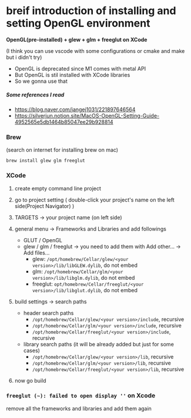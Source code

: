 # breif introduction of installing and setting OpenGL environment

**OpenGL(pre-installed) + glew + glm + freeglut on XCode**

(I think you can use vscode with some configurations or cmake and make but i didn't try)

- OpenGL is deprecated since M1 comes with metal API
- But OpenGL is stil installed with XCode libraries
- So we gonna use that

##### Some references I read
- https://blog.naver.com/jangej1031/221897646564
- https://silverjun.notion.site/MacOS-OpenGL-Setting-Guide-4952565e5db1464b85047ee29b928814

### Brew

(search on internet for installing brew on mac)

```shell
brew install glew glm freeglut
```

### XCode

1. create empty command line project
2. go to project setting ( double-click your project's name on the left side(Project Navigator) )
3. TARGETS -> your project name (on left side)
4. general menu -> Frameworks and Libraries and add followings
    - GLUT / OpenGL
    - glew / glm / freeglut -> you need to add them with Add other... -> Add files...
        - glew: `/opt/homebrew/Cellar/glew/<your version>/lib/libGLEW.dylib`, do not embed
        - glm: `/opt/homebrew/Cellar/glm/<your version>/lib/libglm.dylib`, do not embed
        - freeglut: `opt/homebrew/Cellar/freeglut/<your version>/lib/libglut.dylib`, do not embed
5. build settings -> search paths
    - header search paths
        - `/opt/homebrew/Cellar/glew/<your version>/include`, recursive
        - `/opt/homebrew/Cellar/glm/<your version>/include`, recursive
        - `/opt/homebrew/Cellar/freeglut/<your version>/include`, recursive
    - library search paths (it will be already added but just for some cases)
        - `/opt/homebrew/Cellar/glew/<your version>/lib`, recursive
        - `/opt/homebrew/Cellar/glm/<your version>/lib`, recursive
        - `/opt/homebrew/Cellar/freeglut/<your version>/lib`, recursive

6. now go build

### `freeglut (~): failed to open display ''` on Xcode
remove all the frameworks and libraries and add them again
